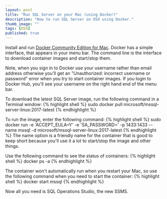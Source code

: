 ```yaml
---
layout: post
title: "Run SQL Server on your Mac (using Docker)"
description: "How to run SQL Server on OSX using Docker."
thumb_image: ""
tags: [OSX]
published: true
---
```


Install and run [Docker Community Edition for Mac](https://store.docker.com/editions/community/docker-ce-desktop-mac).
Docker has a simple interface, that appears in your menu bar. The command line is the interface to download container images and start/stop them.

Note, when you sign in to Docker use your username rather than email address otherwise you'll get an "Unauthorized: incorrect username or password" error when you try to start container images.
If you login to Docker Hub, you'll see your username on the right hand end of the menu bar.

To download the latest SQL Server image, run the following command in a Terminal window:
{% highlight shell %}
sudo docker pull microsoft/mssql-server-linux:2017-latest
{% endhighlight %}

To run the image, enter the following command:
{% highlight shell %}
sudo docker run -e 'ACCEPT_EULA=Y' 
  -e 'SA_PASSWORD=<your new password>' 
  -p 1433:1433 --name mssql 
  -d microsoft/mssql-server-linux:2017-latest
{% endhighlight %}
The name option is a friendly name for the container that is good to keep short because you'll use it a lot to start/stop the image and other things.

Use the following command to see the status of containers:
{% highlight shell %}
docker ps -a
{% endhighlight %}

The container won't automatically run when you restart your Mac, so use the following command when you need to start the container:
{% highlight shell %}
docker start mssql
{% endhighlight %}

Now all you need is SQL Operations Studio, the new SSMS.
